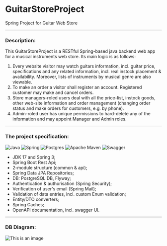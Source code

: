 # GuitarStoreProject
Spring Project for Guitar Web Store
___
### Description:
This GuitarStoreProject is a RESTful Spring-based java backend web app for a musical instruments web store.
Its main logic is as follows:
1) Every website visitor may watch guitars information, incl. guitar price, specifications and any related information, incl. real instock placement & availability. 
Moreover, lists of instruments by musical genre are also viewable.  
2) To make an order a visitor shall register an account. Registered customer may make and cancel orders.
3) Store managers-roled users deal with all the price-list, instock goods, other web-site information and order management (changing order status and make orders for customers, 
e.g. by phone).
4) Admin-roled user has unique permissions to hard-delete any of the information and may appoint Manager and Admin roles.
___
### The project specification:
![Java](https://img.shields.io/badge/java-%23ED8B00.svg?style=for-the-badge&logo=java&logoColor=white)
![Spring](https://img.shields.io/badge/spring-%236DB33F.svg?style=for-the-badge&logo=spring&logoColor=white)
![Postgres](https://img.shields.io/badge/postgres-%23316192.svg?style=for-the-badge&logo=postgresql&logoColor=white)
![Apache Maven](https://img.shields.io/badge/Apache%20Maven-C71A36?style=for-the-badge&logo=Apache%20Maven&logoColor=white)
![Swagger](https://img.shields.io/badge/-Swagger-%23Clojure?style=for-the-badge&logo=swagger&logoColor=white)
- JDK 17 and Spring 3;
- Spring Boot Rest Api;
- 2-module structure (common & api);
- Spring Data JPA Repositories;
- DB: PostgreSQL DB, Flyway;
- Authentication & authorisation (Spring Security);
- Verification of user's email (Spring Mail);
- Validation of data entries, incl. custom Enum validation;
- Entity/DTO converters;
- Spring Caches;
- OpenAPI documentation, incl. swagger UI.
___
### DB Diagram:
![This is an image](https://i.ibb.co/8DXVnbL/guitarshop-DB.png)
